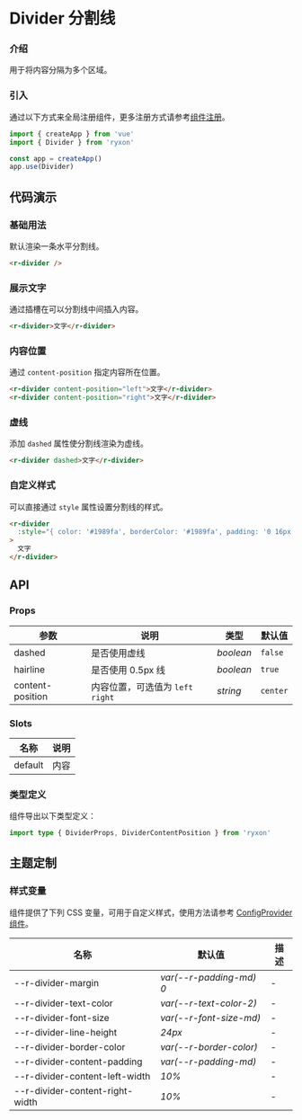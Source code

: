 # Divider 分割线

### 介绍

用于将内容分隔为多个区域。

### 引入

通过以下方式来全局注册组件，更多注册方式请参考[组件注册](#/zh-CN/advanced-usage#zu-jian-zhu-ce)。

```js
import { createApp } from 'vue'
import { Divider } from 'ryxon'

const app = createApp()
app.use(Divider)
```

## 代码演示

### 基础用法

默认渲染一条水平分割线。

```html
<r-divider />
```

### 展示文字

通过插槽在可以分割线中间插入内容。

```html
<r-divider>文字</r-divider>
```

### 内容位置

通过 `content-position` 指定内容所在位置。

```html
<r-divider content-position="left">文字</r-divider>
<r-divider content-position="right">文字</r-divider>
```

### 虚线

添加 `dashed` 属性使分割线渲染为虚线。

```html
<r-divider dashed>文字</r-divider>
```

### 自定义样式

可以直接通过 `style` 属性设置分割线的样式。

```html
<r-divider
  :style="{ color: '#1989fa', borderColor: '#1989fa', padding: '0 16px' }"
>
  文字
</r-divider>
```

## API

### Props

| 参数             | 说明                              | 类型      | 默认值   |
| ---------------- | --------------------------------- | --------- | -------- |
| dashed           | 是否使用虚线                      | _boolean_ | `false`  |
| hairline         | 是否使用 0.5px 线                 | _boolean_ | `true`   |
| content-position | 内容位置，可选值为 `left` `right` | _string_  | `center` |

### Slots

| 名称    | 说明 |
| ------- | ---- |
| default | 内容 |

### 类型定义

组件导出以下类型定义：

```ts
import type { DividerProps, DividerContentPosition } from 'ryxon'
```

## 主题定制

### 样式变量

组件提供了下列 CSS 变量，可用于自定义样式，使用方法请参考 [ConfigProvider 组件](/zh/component/config-provider.html)。

| 名称                            | 默认值                  | 描述 |
| ------------------------------- | ----------------------- | ---- |
| --r-divider-margin              | _var(--r-padding-md) 0_ | -    |
| --r-divider-text-color          | _var(--r-text-color-2)_ | -    |
| --r-divider-font-size           | _var(--r-font-size-md)_ | -    |
| --r-divider-line-height         | _24px_                  | -    |
| --r-divider-border-color        | _var(--r-border-color)_ | -    |
| --r-divider-content-padding     | _var(--r-padding-md)_   | -    |
| --r-divider-content-left-width  | _10%_                   | -    |
| --r-divider-content-right-width | _10%_                   | -    |
